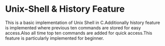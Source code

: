 # Unix-Shell & History Feature

This is a basic implementation of Unix Shell in C.Additionally history feature is implemented where previous ten commands are stored for easy access.Also all time top ten commands are added for quick access.This feature is particularly implemented for beginner.

